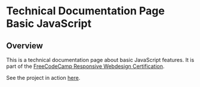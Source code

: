 # Technical Documentation Page Basic JavaScript

## Overview

This is a technical documentation page about basic JavaScript features.
It is part of the [FreeCodeCamp Responsive Webdesign Certification](https://learn.freecodecamp.org/responsive-web-design/responsive-web-design-projects/build-a-technical-documentation-page/).

See the project in action [here](https://technical-documentation-page--josyh.repl.co/).



